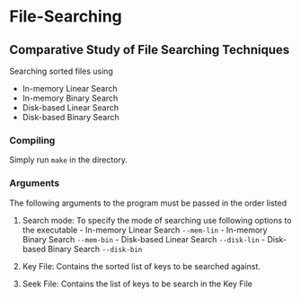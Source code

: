 # File-Searching

## Comparative Study of File Searching Techniques

Searching sorted files using 
  - In-memory Linear Search
  - In-memory Binary Search
  - Disk-based Linear Search
  - Disk-based Binary Search

### Compiling
Simply run `make` in the directory. 

### Arguments
The following arguments to the program must be passed in the order listed

  1. Search mode: To specify the mode of searching use following options to the executable
    - In-memory Linear Search
      `--mem-lin`
    - In-memory Binary Search
      `--mem-bin`
    - Disk-based Linear Search
      `--disk-lin`
    - Disk-based Binary Search
      `--disk-bin`

  2. Key File: Contains the sorted list of keys to be searched against.
  
  3. Seek File: Contains the list of keys to be search in the Key File
  
